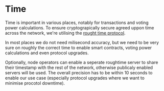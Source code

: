 # Time

Time is important in various places, notably for transactions and voting power calculations. To ensure cryptograpically secure agreed uppon time across the network, we're utilising the [rought time protocol](https://blog.cloudflare.com/roughtime/).

In most places we do not need milisecond accuracy, but we need to be very sure on roughly the correct time to enable smart contracts, voting power calculations and even protocol upgrades.

Optionally, node operators can enable a seperate roughtime server to share their timestamp with the rest of the network, otherwise publicaly enabled servers will be used.
The overall precision has to be within 10 seconds to enable our use case (especially protocol upgrades where we want to minimise procotol downtime).
